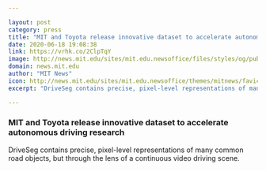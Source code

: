 ```yaml
---

layout: post
category: press
title: "MIT and Toyota release innovative dataset to accelerate autonomous driving research"
date: 2020-06-18 19:08:38
link: https://vrhk.co/2ClpTqY
image: http://news.mit.edu/sites/mit.edu.newsoffice/files/styles/og/public/images/2020/MIT-AgeLab-DriveSeg-Open-DataSet.png
domain: news.mit.edu
author: "MIT News"
icon: http://news.mit.edu/sites/mit.edu.newsoffice/themes/mitnews/favicon.ico
excerpt: "DriveSeg contains precise, pixel-level representations of many common road objects, but through the lens of a continuous video driving scene."

---
```


### MIT and Toyota release innovative dataset to accelerate autonomous driving research

DriveSeg contains precise, pixel-level representations of many common road objects, but through the lens of a continuous video driving scene.